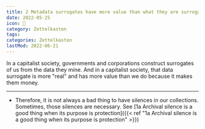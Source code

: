 ```yaml
---
title: 2 Metadata surrogates have more value than what they are surrogates of in a capitalist society
date: 2022-05-25
icon: 🔖
category: Zettelkasten
tags:
categories: Zettelkasten
lastMod: 2022-06-21
---
```

In a capitalist society, governments and corporations construct surrogates of us from the data they mine. And in a capitalist society, that data surrogate is more "real" and has more value than we do because it makes them money.


-----

- Therefore, it is not always a bad thing to have silences in our collections. Sometimes, those silences are necessary.
 See [1a Archival silence is a good thing when its purpose is protection]({{< ref "1a Archival silence is a good thing when its purpose is protection" >}})
